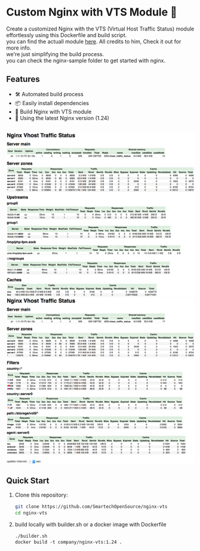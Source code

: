 # Custom Nginx with VTS Module 🚀

Create a customized Nginx with the VTS (Virtual Host Traffic Status) module effortlessly using this Dockerfile and build script. <br>
you can find the actuall module [here](https://github.com/vozlt/nginx-module-vts). All credits to him, Check it out for more info.<br> we're just simplifying the build process. 
<br>
you can check the nginx-sample folder to get started with nginx.

## Features

- 🛠️ Automated build process
- 📦 Easily install dependencies
- 🤖 Build Nginx with VTS module
- 🔄 Using the latest Nginx version (1.24)

<br>
<img src="src/scr1.png" /></br>
<img src="src/scr2.png" /></br>


## Quick Start



1. Clone this repository:

   ```bash
   git clone https://github.com/SmartechOpenSource/nginx-vts
   cd nginx-vts
   ```
2. build locally with builder.sh or a docker image with Dockerfile
   ```
   ./builder.sh
   docker build -t company/nginx-vts:1.24 .
   ```
   
